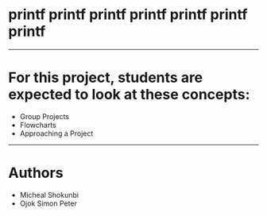 # printf     printf     printf     printf     printf     printf     printf

<hr>

# For this project, students are expected to look at these concepts:

* Group Projects
* Flowcharts
* Approaching a Project

<hr>

# Authors

* Micheal Shokunbi
* Ojok Simon Peter
